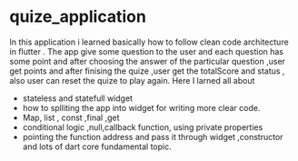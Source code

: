 # quize_application


In this application i learned basically how to follow clean code architecture in flutter . The app give some question to the user and each question has some point and after choosing the answer of the particular question ,user get points and after finising the quize ,user get the totalScore and status , also user can reset the quize to play again. Here I larned all about 
- stateless and statefull widget 
- how to splliting the app into widget for writing more clear code.
- Map, list , const ,final ,get 
- conditional logic ,null,callback function, using private properties 
- pointing the function address and pass it through widget ,constructor and lots of dart core fundamental topic.

